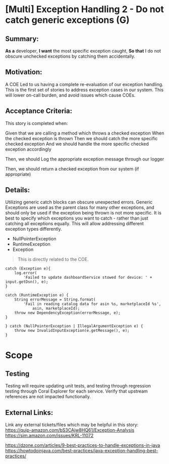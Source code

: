 
# [Multi] Exception Handling 2 - Do not catch generic exceptions (G)
## Summary:
**As a** developer, **I want** the most specific exception caught, **So that** I do not obscure unchecked exceptions by catching them accidentally.

## Motivation:
A COE Led to us having a complete re-evaluation of our exception handling. This is the first set of stories to address exception cases in our system. This will lower on-call burden, and avoid issues which cause COEs.

## Acceptance Criteria:
This story is completed when:

Given that we are calling a method which throws a checked exception
When the checked exception is thrown
Then we should catch the more specific checked exception
And we should handle the more specific checked exception accordingly

Then, we should Log the appropriate exception message through our logger

Then, we should return a checked exception from our system (if appropriate)

## Details:


Utilizing generic catch blocks can obscure unexpected errors. Generic Exceptions are used as the parent class for many other exceptions, and should only be used if the exception being thrown is not more specific. It  is best to specify which exceptions you want to catch - rather than just catching all exceptions equally. This will allow addressing different exception types differently.

* NullPointerException
* RuntimeException
* Exception

>This is directly related to the COE.

```
catch (Exception e){
    log.error(
        'Failed to update dashboardService stowed for device: ' + input.getDsn(), e);
}
```

```
catch (RuntimeException e) {
    String errorMessage = String.format(
        'Fail in reading catalog data for asin %s, marketplaceId %s',
            asin, marketplaceId);
    throw new DependencyException(errorMessage, e);
}
```

```
} catch (NullPointerException | IllegalArgumentException e) {
    throw new InvalidInputException(e.getMessage(), e);
}
```

# Scope










## Testing
Testing will require updating unit tests, and testing through regression testing through Coral Explorer for each service. Verify that upstream references are not impacted functionally.

## External Links:
Link any external tickets/files which may be helpful in this story:
https://quip-amazon.com/bS3CAjw8HQ61/Exception-Analysis
https://sim.amazon.com/issues/KRL-11072

https://dzone.com/articles/9-best-practices-to-handle-exceptions-in-java
https://howtodoinjava.com/best-practices/java-exception-handling-best-practices/
